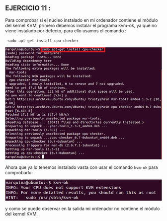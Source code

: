 ## EJERCICIO  11 :

Para comprobar si el núcleo instalado en mi ordenador contiene el módulo del kernel KVM, primero debemos instalar el programa kvm-ok, ya que no viene instalado por defecto, para ello usamos el comando :

` sudo apt-get install cpu-checker`

![](fotos/27.png)

Ahora que ya lo tenemos instalado vasta con usar el comando `kvm-ok` para comprobarlo:

![](fotos/28.png)

y como se puede observar en la salida mi ordenador no contiene el módulo del kernel KVM.